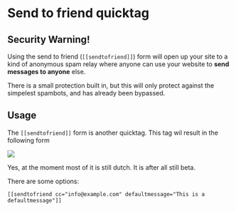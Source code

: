 # Send to friend quicktag

## Security Warning!

Using the send to friend (`[[sendtofriend]]`) form will open up your site to a kind of anonymous spam relay where anyone can use your website to __send messages to anyone__ else.

There is a small protection built in, but this will only protect against the simpelest spambots, and has already been bypassed.

## Usage

The `[[sendtofriend]]` form is another quicktag. This tag wil result in the following form

<img src="/pivotx/extensions/formbuilder/docs/simplesentofriendform.png" />

Yes, at the moment most of it is still dutch. It is after all still beta.

There are some options:

	[[sendtofriend cc="info@example.com" defaultmessage="This is a defaultmessage"]]